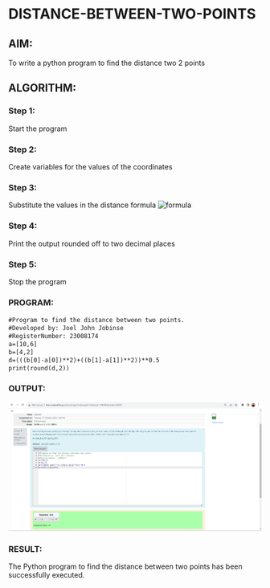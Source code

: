 # DISTANCE-BETWEEN-TWO-POINTS

## AIM:
To write a python program to find the distance two 2 points
## ALGORITHM:
### Step 1:
Start the program
### Step 2: 
Create variables for the values of the coordinates
### Step 3: 
Substitute the values in the distance formula  ![formula](/formula.JPG)
### Step 4: 
Print the output rounded off to two decimal places
### Step 5: 
Stop the program
### PROGRAM:
```
#Program to find the distance between two points.
#Developed by: Joel John Jobinse
#RegisterNumber: 23008174
a=[10,6]
b=[4,2]
d=(((b[0]-a[0])**2)+((b[1]-a[1])**2))**0.5
print(round(d,2))
```

### OUTPUT:
!["Output"](/output.png)

### RESULT:
The Python program to find the distance between two points has been successfully executed.
